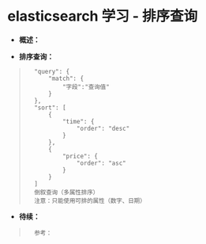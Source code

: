 # elasticsearch 学习 - 排序查询
- **概述：**
>       
>
>       
>
>       
>

- **排序查询：**
>       "query": {
>           "match": {
>               "字段":"查询值"
>           }
>       },
>       "sort": [
>           {
>               "time": {
>                   "order": "desc"
>               }
>           },
>           {
>               "price": {
>                   "order": "asc"
>               }
>           }
>       ]
>       倒叙查询（多属性排序）
>       注意：只能使用可排的属性（数字、日期）
>
>       
>
>       
>
>       
>
>       
>
>       
>
>       
>
>       
>
>       

- **待续：**
>       参考：
>       
>
>       
>
>       
>
>       
>
>       
>
>       
>
>       
>
>       
>
